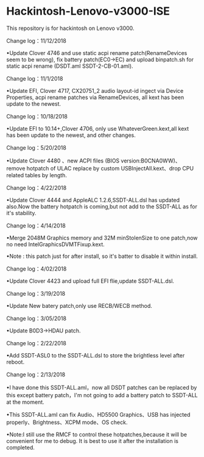 

# Hackintosh-Lenovo-v3000-ISE
    
This repository is for hackintosh on Lenovo v3000.

Change log：11/12/2018

•Update Clover 4746 and use static acpi rename patch(RenameDevices seem to be wrong), fix battery patch(EC0->EC) and upload binpatch.sh for static acpi rename (DSDT.aml SSDT-2-CB-01.aml).

Change log：11/1/2018

•Update EFI, Clover 4717, CX20751_2 audio layout-id ingect via Device Properties, acpi rename patches via RenameDevices, all kext has been update to the newest.

Change log：10/18/2018

•Update EFI to 10.14+,Clover 4706, only use WhateverGreen.kext,all kext has been update to the newest, and other changes.

Change log：5/20/2018

•Update Clover 4480 、new ACPI files (BIOS version:B0CNA0WW)、remove hotpatch of ULAC replace by custom USBInjectAll.kext、drop CPU related tables by length.

Change log：4/22/2018

•Update Clover 4444 and AppleALC 1.2.6,SSDT-ALL.dsl has updated also.Now the battery hotpatch is coming,but not add to the SSDT-ALL as for it's stability.

Change log：4/14/2018

•Merge 2048M Graphics memory and 32M minStolenSize to one patch,now no need IntelGraphicsDVMTFixup.kext.

•Note : this patch just for after install, so it's batter to disable it within install.

Change log：4/02/2018

•Update Clover 4423 and upload full EFI flie,update SSDT-ALL.dsl.

Change log：3/19/2018

•Update New batery patch,only use RECB/WECB method.
 
Change log：3/05/2018

•Update B0D3->HDAU patch.

Change log：2/22/2018

•Add SSDT-ASL0 to the SSDT-ALL.dsl to store the brightless level after reboot.

Change log：2/13/2018

•I have done this SSDT-ALL.aml，now all DSDT patches can be replaced by this except battery patch，I'm not going to add a battery patch to SSDT-ALL at the moment.

•This SSDT-ALL.aml can fix Audio、HD5500 Graphics、USB has injected properly、Brightness、XCPM mode、OS check.

•Note:I still use the RMCF to control these hotpatches,because it will be convenient for me to debug. 
It is best to use it after the installation is completed.
